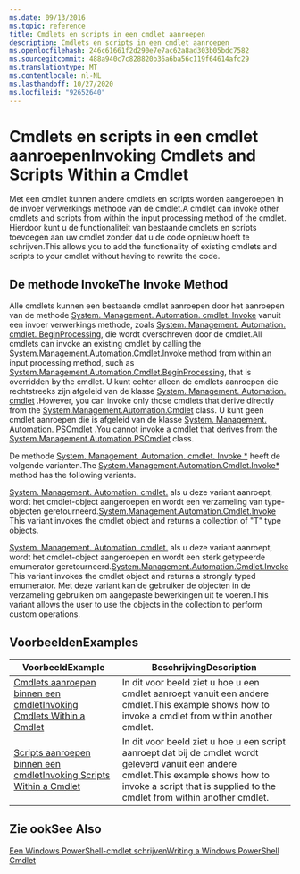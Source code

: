 ```yaml
---
ms.date: 09/13/2016
ms.topic: reference
title: Cmdlets en scripts in een cmdlet aanroepen
description: Cmdlets en scripts in een cmdlet aanroepen
ms.openlocfilehash: 246c61661f2d290e7e7ac62a8ad303b05bdc7582
ms.sourcegitcommit: 488a940c7c828820b36a6ba56c119f64614afc29
ms.translationtype: MT
ms.contentlocale: nl-NL
ms.lasthandoff: 10/27/2020
ms.locfileid: "92652640"
---
```

# <a name="invoking-cmdlets-and-scripts-within-a-cmdlet"></a><span data-ttu-id="32c86-103">Cmdlets en scripts in een cmdlet aanroepen</span><span class="sxs-lookup"><span data-stu-id="32c86-103">Invoking Cmdlets and Scripts Within a Cmdlet</span></span>

<span data-ttu-id="32c86-104">Met een cmdlet kunnen andere cmdlets en scripts worden aangeroepen in de invoer verwerkings methode van de cmdlet.</span><span class="sxs-lookup"><span data-stu-id="32c86-104">A cmdlet can invoke other cmdlets and scripts from within the input processing method of the cmdlet.</span></span> <span data-ttu-id="32c86-105">Hierdoor kunt u de functionaliteit van bestaande cmdlets en scripts toevoegen aan uw cmdlet zonder dat u de code opnieuw hoeft te schrijven.</span><span class="sxs-lookup"><span data-stu-id="32c86-105">This allows you to add the functionality of existing cmdlets and scripts to your cmdlet without having to rewrite the code.</span></span>

## <a name="the-invoke-method"></a><span data-ttu-id="32c86-106">De methode Invoke</span><span class="sxs-lookup"><span data-stu-id="32c86-106">The Invoke Method</span></span>

<span data-ttu-id="32c86-107">Alle cmdlets kunnen een bestaande cmdlet aanroepen door het aanroepen van de methode [System. Management. Automation. cmdlet. Invoke](/dotnet/api/System.Management.Automation.Cmdlet.Invoke) vanuit een invoer verwerkings methode, zoals [System. Management. Automation. cmdlet. BeginProcessing](/dotnet/api/System.Management.Automation.Cmdlet.BeginProcessing), die wordt overschreven door de cmdlet.</span><span class="sxs-lookup"><span data-stu-id="32c86-107">All cmdlets can invoke an existing cmdlet by calling the [System.Management.Automation.Cmdlet.Invoke](/dotnet/api/System.Management.Automation.Cmdlet.Invoke) method from within an input processing method, such as [System.Management.Automation.Cmdlet.BeginProcessing](/dotnet/api/System.Management.Automation.Cmdlet.BeginProcessing), that is overridden by the cmdlet.</span></span> <span data-ttu-id="32c86-108">U kunt echter alleen de cmdlets aanroepen die rechtstreeks zijn afgeleid van de klasse [System. Management. Automation. cmdlet](/dotnet/api/System.Management.Automation.Cmdlet) .</span><span class="sxs-lookup"><span data-stu-id="32c86-108">However, you can invoke only those cmdlets that derive directly from the [System.Management.Automation.Cmdlet](/dotnet/api/System.Management.Automation.Cmdlet) class.</span></span> <span data-ttu-id="32c86-109">U kunt geen cmdlet aanroepen die is afgeleid van de klasse [System. Management. Automation. PSCmdlet](/dotnet/api/System.Management.Automation.PSCmdlet) .</span><span class="sxs-lookup"><span data-stu-id="32c86-109">You cannot invoke a cmdlet that derives from the [System.Management.Automation.PSCmdlet](/dotnet/api/System.Management.Automation.PSCmdlet) class.</span></span>

<span data-ttu-id="32c86-110">De methode [System. Management. Automation. cmdlet. Invoke \*](/dotnet/api/System.Management.Automation.Cmdlet.Invoke) heeft de volgende varianten.</span><span class="sxs-lookup"><span data-stu-id="32c86-110">The [System.Management.Automation.Cmdlet.Invoke\*](/dotnet/api/System.Management.Automation.Cmdlet.Invoke) method has the following variants.</span></span>

<span data-ttu-id="32c86-111">[System. Management. Automation. cmdlet.](/dotnet/api/System.Management.Automation.Cmdlet.Invoke) als u deze variant aanroept, wordt het cmdlet-object aangeroepen en wordt een verzameling van type-objecten geretourneerd.</span><span class="sxs-lookup"><span data-stu-id="32c86-111">[System.Management.Automation.Cmdlet.Invoke](/dotnet/api/System.Management.Automation.Cmdlet.Invoke) This variant invokes the cmdlet object and returns a collection of "T" type objects.</span></span>

<span data-ttu-id="32c86-112">[System. Management. Automation. cmdlet.](/dotnet/api/System.Management.Automation.Cmdlet.Invoke) als u deze variant aanroept, wordt het cmdlet-object aangeroepen en wordt een sterk getypeerde emumerator geretourneerd.</span><span class="sxs-lookup"><span data-stu-id="32c86-112">[System.Management.Automation.Cmdlet.Invoke](/dotnet/api/System.Management.Automation.Cmdlet.Invoke) This variant invokes the cmdlet object and returns a strongly typed emumerator.</span></span> <span data-ttu-id="32c86-113">Met deze variant kan de gebruiker de objecten in de verzameling gebruiken om aangepaste bewerkingen uit te voeren.</span><span class="sxs-lookup"><span data-stu-id="32c86-113">This variant allows the user to use the objects in the collection to perform custom operations.</span></span>

## <a name="examples"></a><span data-ttu-id="32c86-114">Voorbeelden</span><span class="sxs-lookup"><span data-stu-id="32c86-114">Examples</span></span>

|<span data-ttu-id="32c86-115">Voorbeeld</span><span class="sxs-lookup"><span data-stu-id="32c86-115">Example</span></span>|<span data-ttu-id="32c86-116">Beschrijving</span><span class="sxs-lookup"><span data-stu-id="32c86-116">Description</span></span>|
|-------------|-----------------|
|[<span data-ttu-id="32c86-117">Cmdlets aanroepen binnen een cmdlet</span><span class="sxs-lookup"><span data-stu-id="32c86-117">Invoking Cmdlets Within a Cmdlet</span></span>](./how-to-invoke-a-cmdlet-from-within-a-cmdlet.md)|<span data-ttu-id="32c86-118">In dit voor beeld ziet u hoe u een cmdlet aanroept vanuit een andere cmdlet.</span><span class="sxs-lookup"><span data-stu-id="32c86-118">This example shows how to invoke a cmdlet from within another cmdlet.</span></span>|
|[<span data-ttu-id="32c86-119">Scripts aanroepen binnen een cmdlet</span><span class="sxs-lookup"><span data-stu-id="32c86-119">Invoking Scripts Within a Cmdlet</span></span>](./how-to-invoke-scripts-within-a-cmdlet.md)|<span data-ttu-id="32c86-120">In dit voor beeld ziet u hoe u een script aanroept dat bij de cmdlet wordt geleverd vanuit een andere cmdlet.</span><span class="sxs-lookup"><span data-stu-id="32c86-120">This example shows how to invoke a script that is supplied to the cmdlet from within another cmdlet.</span></span>|

## <a name="see-also"></a><span data-ttu-id="32c86-121">Zie ook</span><span class="sxs-lookup"><span data-stu-id="32c86-121">See Also</span></span>

[<span data-ttu-id="32c86-122">Een Windows PowerShell-cmdlet schrijven</span><span class="sxs-lookup"><span data-stu-id="32c86-122">Writing a Windows PowerShell Cmdlet</span></span>](./writing-a-windows-powershell-cmdlet.md)
